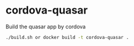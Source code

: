 # cordova-quasar
Build the quasar app by cordova

~~~bash
./build.sh or docker build -t cordova-quasar .
~~~
